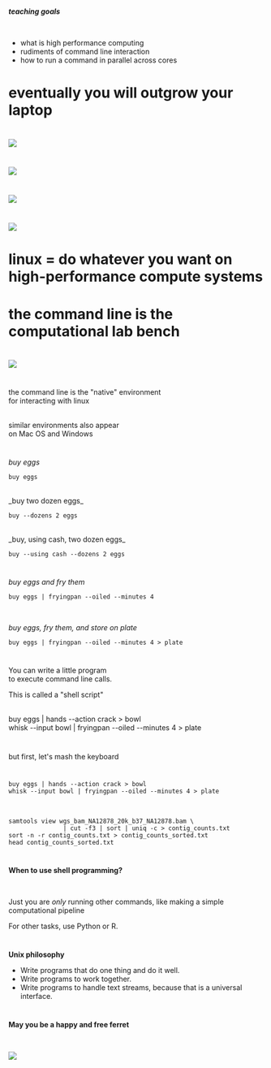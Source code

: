 #

**_teaching goals_**

<br>

* what is high performance computing
* rudiments of command line interaction
* how to run a command in parallel across cores

# eventually you will outgrow your laptop

#
<p class="stretch"><img src="images/ferret.jpg"></p>

#
<section data-background="https://img-en.fs.com/community/wp-content/uploads/2016/08/Data-Center-.jpg"></section>

#
<section data-background="images/gizmo.png"></section>

#
<p class="stretch"><img src="images/galaxy.png"></p>

#
<p class="stretch"><img src="images/betty-crocker.jpg"></p>

#
<p class="stretch"><img src="images/cake-recipe.jpg"></p>

# linux = do whatever you want on high-performance compute systems

#
<section data-background="https://upload.wikimedia.org/wikipedia/commons/thumb/2/27/Wikimedia_Foundation_Servers-8055_08.jpg/1280px-Wikimedia_Foundation_Servers-8055_08.jpg"></section>

#
<section data-background="images/datacenter-cooling.jpg"></section>

#
<section data-background="https://upload.wikimedia.org/wikipedia/commons/thumb/3/38/Inside_and_Rear_of_Webserver.jpg/1920px-Inside_and_Rear_of_Webserver.jpg"></section>

#
<section data-background="images/processor.jpg"></section>

#
<section data-background="images/tractor.jpg"></section>

#
<section data-background="images/harvesters.jpg"></section>

#
<section data-background="https://upload.wikimedia.org/wikipedia/commons/c/c7/HuaweiRH2288HV2.JPG"></section>

# the command line is the computational lab bench

#

<p class="stretch"><img src="https://thumbs.dreamstime.com/z/pipeta-do-canal-da-mulher-qu%C3%ADmica-do-cientista-do-laborat%C3%B3rio-multi-27966547.jpg"></p>

#

the command line is the "native" environment <br> for interacting with linux

<br>

<div class=fragment>
similar environments also appear <br> on Mac OS and Windows
</div>

#

_buy eggs_

    buy eggs

<br>

<div class=fragment>
_buy two dozen eggs_

    buy --dozens 2 eggs
</div>



<br>

<div class=fragment>
_buy, using cash, two dozen eggs_

    buy --using cash --dozens 2 eggs
</div>

#

_buy eggs and fry them_

    buy eggs | fryingpan --oiled --minutes 4

<br>

<div class=fragment>

_buy eggs, fry them, and store on plate_

    buy eggs | fryingpan --oiled --minutes 4 > plate
</div>


#

You can write a little program <br>
to execute command line calls.

This is called a "shell script"

<br>

<div class=fragment>
    buy eggs | hands --action crack > bowl
</div>

<div class=fragment>
    whisk --input bowl | fryingpan --oiled --minutes 4 > plate
</div>

#

but first, let's mash the keyboard

#

    buy eggs | hands --action crack > bowl
    whisk --input bowl | fryingpan --oiled --minutes 4 > plate

<br>

    samtools view wgs_bam_NA12878_20k_b37_NA12878.bam \
                   | cut -f3 | sort | uniq -c > contig_counts.txt
    sort -n -r contig_counts.txt > contig_counts_sorted.txt
    head contig_counts_sorted.txt


#
**When to use shell programming?**

<br>

Just you are _only_ running other commands, like making a simple computational pipeline

<div class=fragment>
For other tasks, use Python or R.
</div>

#

**Unix philosophy**

* Write programs that do one thing and do it well.
* Write programs to work together.
* Write programs to handle text streams, because that is a universal interface.

#

**May you be a happy and free ferret**

<br>

<p class="stretch"><img src="https://img-9gag-fun.9cache.com/photo/awxeMoR_700bwp.webp"></p>
